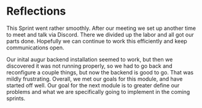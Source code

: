 # Reflections

This Sprint went rather smoothly. After our meeting we set up another time to meet and talk via Discord. There we divided up the labor and all got our parts done.
Hopefully we can continue to work this efficiently and keep communications open.

Our inital augur backend installation seemed to work, but then we discovered it was not running properly, so we had to go back and reconfigure a couple things, but now the backend is good to go. That was mildly frustrating. Overall, we met our goals for this module, and have started off well. Our goal for the next module is to greater define our problems and what we are specifically going to implement in the coming sprints. 
